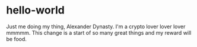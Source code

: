 # hello-world
Just me doing my thing, Alexander Dynasty.
I'm a crypto lover lover lover mmmmm.
This change is a start of so many great things and my reward will be food.
